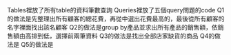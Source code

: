 Tables裡放了所有table的資料筆數查詢
Queries裡放了五個query問題的code
Q1的做法是先整理出所有顧客的總花費，再從中選出花費最高的，最後從所有顧客的名字裡面找出該名顧客
Q2的做法是group by產品並求出所有產品的銷售額，依銷售額由高排到低，選擇前兩筆資料
Q3的做法是找出全部店家缺貨的商品
Q4的做法是
Q5的做法是
